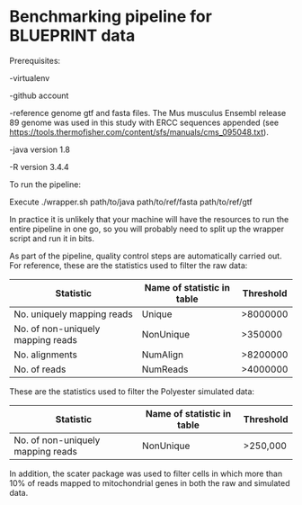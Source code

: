 # Benchmarking pipeline for BLUEPRINT data

Prerequisites:

-virtualenv

-github account

-reference genome gtf and fasta files. The Mus musculus Ensembl release 89 genome was used in this study with ERCC sequences appended (see https://tools.thermofisher.com/content/sfs/manuals/cms_095048.txt).

-java version 1.8

-R version 3.4.4

To run the pipeline:

Execute ./wrapper.sh path/to/java path/to/ref/fasta path/to/ref/gtf

In practice it is unlikely that your machine will have the resources to run the entire pipeline in one go, so you will probably need to split up the wrapper script and run it in bits.

As part of the pipeline, quality control steps are automatically carried out. For reference, these are the statistics used to filter the raw data:

| Statistic | Name of statistic in table | Threshold |
-------------|--------|---------
|No. uniquely mapping reads|Unique    | >8000000 |
|No. of non-uniquely mapping reads|NonUnique|>350000|
|No. alignments|NumAlign|>8200000|
|No. of reads|NumReads|>4000000|

These are the statistics used to filter the Polyester simulated data:

| Statistic | Name of statistic in table | Threshold |
-------------|--------|---------
|No. of non-uniquely mapping reads| NonUnique | >250,000|

In addition, the scater package was used to filter cells in which more than 10% of reads mapped to mitochondrial genes in both the raw and simulated data.

